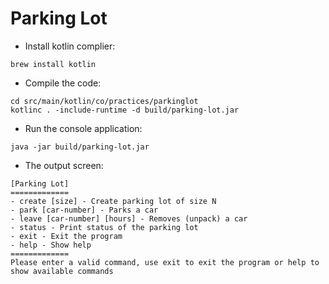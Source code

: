 # Parking Lot

- Install kotlin complier:
```shell
brew install kotlin 
```

- Compile the code:

```shell
cd src/main/kotlin/co/practices/parkinglot
kotlinc . -include-runtime -d build/parking-lot.jar
```

- Run the console application:
```shell
java -jar build/parking-lot.jar 
```

- The output screen:
```shell
[Parking Lot]
=============
- create [size] - Create parking lot of size N
- park [car-number] - Parks a car
- leave [car-number] [hours] - Removes (unpack) a car
- status - Print status of the parking lot
- exit - Exit the program
- help - Show help
=============
Please enter a valid command, use exit to exit the program or help to show available commands
```